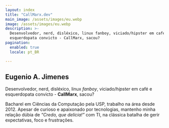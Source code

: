 ```yaml
---
layout: index
title: "CallMarx.dev"
main_image: /assets/images/eu.webp
image: /assets/images/eu.webp
description: >-
  Desenvolvedor, nerd, disléxico, linux fanboy, viciado/hipster em café e
  esquerdopata convicto - CallMarx, sacou?
pagination:
  enabled: true
  locale: pt_BR

---
```


## Eugenio A. Jimenes

Desenvolvedor, nerd, disléxico, linux *fanboy*, viciado/*hipster* em café e esquerdopata convicto -
**CallMarx**, sacou?

Bacharel em Ciências da Computação pela USP, trabalho na área desde 2012. Apesar
de curioso e apaixonado por tecnologias, mantenho minha relação dúbia de *“Credo, que delícia!”* com
TI, na clássica batalha de gerir expectativas, foco e frustrações.
